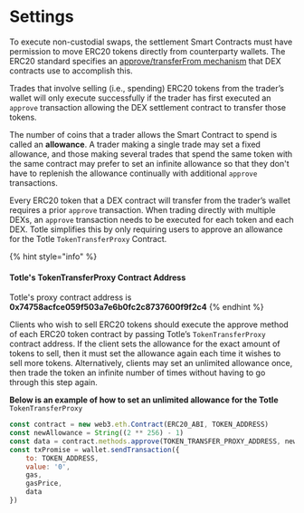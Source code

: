 # Settings

To execute non-custodial swaps, the settlement Smart Contracts must have permission to move ERC20 tokens directly from counterparty wallets. The ERC20 standard specifies an [approve/transferFrom mechanism](https://theethereum.wiki/w/index.php/ERC20_Token_Standard#Approve_And_TransferFrom_Token_Balance) that DEX contracts use to accomplish this.

Trades that involve selling \(i.e., spending\) ERC20 tokens from the trader’s wallet will only execute successfully if the trader has first executed an `approve` transaction allowing the DEX settlement contract to transfer those tokens.

The number of coins that a trader allows the Smart Contract to spend is called an **allowance**. A trader making a single trade may set a fixed allowance, and those making several trades that spend the same token with the same contract may prefer to set an infinite allowance so that they don't have to replenish the allowance continually with additional `approve` transactions.

Every ERC20 token that a DEX contract will transfer from the trader’s wallet requires a prior `approve` transaction. When trading directly with multiple DEXs, an `approve` transaction needs to be executed for each token and each DEX. Totle simplifies this by only requiring users to approve an allowance for the Totle `TokenTransferProxy` Contract.

{% hint style="info" %}
#### Totle's TokenTransferProxy Contract Address

Totle's proxy contract address is **0x74758acfce059f503a7e6b0fc2c8737600f9f2c4**
{% endhint %}

Clients who wish to sell ERC20 tokens should execute the approve method of each ERC20 token contract by passing Totle’s `TokenTransferProxy` contract address. If the client sets the allowance for the exact amount of tokens to sell, then it must set the allowance again each time it wishes to sell more tokens. Alternatively, clients may set an unlimited allowance once, then trade the token an infinite number of times without having to go through this step again.

**Below is an example of how to set an unlimited allowance for the Totle** `TokenTransferProxy`

```javascript
const contract = new web3.eth.Contract(ERC20_ABI, TOKEN_ADDRESS)
const newAllowance = String((2 ** 256) - 1)
const data = contract.methods.approve(TOKEN_TRANSFER_PROXY_ADDRESS, newAllowance).encodeABI()
const txPromise = wallet.sendTransaction({
    to: TOKEN_ADDRESS,
    value: '0',
    gas,
    gasPrice,
    data
})
```

